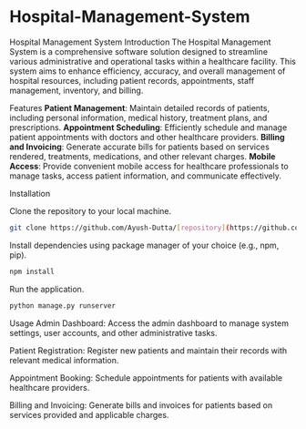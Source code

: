 # Hospital-Management-System


Hospital Management System
Introduction
The Hospital Management System is a comprehensive software solution designed to streamline various administrative and operational tasks within a healthcare facility. This system aims to enhance efficiency, accuracy, and overall management of hospital resources, including patient records, appointments, staff management, inventory, and billing.

Features
**Patient Management**: Maintain detailed records of patients, including personal information, medical history, treatment plans, and prescriptions.
**Appointment Scheduling**: Efficiently schedule and manage patient appointments with doctors and other healthcare providers.
**Billing and Invoicing**: Generate accurate bills for patients based on services rendered, treatments, medications, and other relevant charges.
**Mobile Access**: Provide convenient mobile access for healthcare professionals to manage tasks, access patient information, and communicate effectively.


Installation

Clone the repository to your local machine.

```bash
git clone https://github.com/Ayush-Dutta/[repository](https://github.com/Ayush-Dutta/Hospital-Management-System.git)
```


Install dependencies using package manager of your choice (e.g., npm, pip).

```bash
npm install
```


Run the application.


```python
python manage.py runserver
```

Usage
Admin Dashboard: Access the admin dashboard to manage system settings, user accounts, and other administrative tasks.

Patient Registration: Register new patients and maintain their records with relevant medical information.

Appointment Booking: Schedule appointments for patients with available healthcare providers.

Billing and Invoicing: Generate bills and invoices for patients based on services provided and applicable charges.

